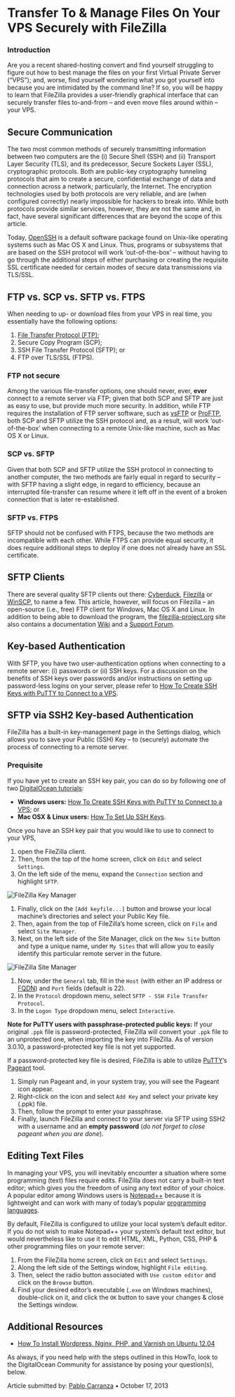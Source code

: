 Transfer To & Manage Files On Your VPS Securely with FileZilla
==============================================================

### Introduction

Are you a recent shared-hosting convert and find yourself struggling to figure out how to best manage the files on your first Virtual Private Server (“VPS”); and, worse, find yourself wondering what you got yourself into because you are intimidated by the command line? If so, you will be happy to learn that FileZilla provides a user-friendly graphical interface that can securely transfer files to-and-from – and even move files around within – your VPS.

Secure Communication
--------------------

The two most common methods of securely transmitting information between two computers are the (i) Secure Shell (SSH) and (ii) Transport Layer Security (TLS), and its predecessor, Secure Sockets Layer (SSL), cryptographic protocols. Both are public-key cryptography tunneling protocols that aim to create a secure, confidential exchange of data and connection across a network; particularly, the Internet. The encryption technologies used by both protocols are very reliable, and are (when configured correctly) nearly impossible for hackers to break into. While both protocols provide similar services, however, they are not the same and, in fact, have several significant differences that are beyond the scope of this article.

Today, [OpenSSH](http://www.openssh.org/) is a default software package found on Unix-like operating systems such as Mac OS X and Linux. Thus, programs or subsystems that are based on the SSH protocol will work ‘out-of-the-box’ – without having to go through the additional steps of either purchasing or creating the requisite SSL certificate needed for certain modes of secure data transmissions via TLS/SSL.

FTP vs. SCP vs. SFTP vs. FTPS
-----------------------------

When needing to up- or download files from your VPS in real time, you essentially have the following options:

1.  [File Transfer Protocol (FTP)](https://www.digitalocean.com/community/articles/what-is-ftp-and-how-is-it-used);
2.  Secure Copy Program (SCP);
3.  SSH File Transfer Protocol (SFTP); or
4.  FTP over TLS/SSL (FTPS).

### FTP not secure

Among the various file-transfer options, one should never, ever, **ever** connect to a remote server via FTP; given that both SCP and SFTP are just as easy to use, but provide much more security. In addition, while FTP requires the installation of FTP server software, such as [vsFTP](https://www.digitalocean.com/community/articles/how-to-set-up-vsftpd-on-ubuntu-12-04) or [ProFTP](https://www.digitalocean.com/community/articles/how-to-set-up-proftpd-on-ubuntu-12-04), both SCP and SFTP utilize the SSH protocol and, as a result, will work ‘out-of-the-box’ when connecting to a remote Unix-like machine, such as Mac OS X or Linux.

### SCP vs. SFTP

Given that both SCP and SFTP utilize the SSH protocol in connecting to another computer, the two methods are fairly equal in regard to security – with SFTP having a slight edge, in regard to efficiency, because an interrupted file-transfer can resume where it left off in the event of a broken connection that is later re-established.

### SFTP vs. FTPS

SFTP should not be confused with FTPS, because the two methods are incompatible with each other. While FTPS can provide equal security, it does require additional steps to deploy if one does not already have an SSL certificate.

SFTP Clients
------------

There are several quality SFTP clients out there: [Cyberduck](http://en.wikipedia.org/wiki/Cyberduck), [Filezilla](http://en.wikipedia.org/wiki/Filezilla) or [WinSCP](http://winscp.net/), to name a few. This article, however, will focus on Filezilla – an open-source (i.e., free) FTP client for Windows, Mac OS X and Linux. In addition to being able to download the program, the [filezilla-project.org](https://filezilla-project.org/) site also contains a documentation [Wiki](https://wiki.filezilla-project.org/Main_Page) and a [Support Forum](https://forum.filezilla-project.org/).

Key-based Authentication
------------------------

With SFTP, you have two user-authentication options when connecting to a remote server: (i) passwords or (ii) SSH keys. For a discussion on the benefits of SSH keys over passwords and/or instructions on setting up password-less logins on your server, please refer to [How To Create SSH Keys with PuTTY to Connect to a VPS](https://www.digitalocean.com/community/articles/how-to-create-ssh-keys-with-putty-to-connect-to-a-vps).

SFTP via SSH2 Key-based Authentication
--------------------------------------

FileZilla has a built-in key-management page in the Settings dialog, which allows you to save your Public (SSH) Key – to (securely) automate the process of connecting to a remote server.

### Prequisite

If you have yet to create an SSH key pair, you can do so by following one of two [DigitalOcean tutorials](https://www.digitalocean.com/community/articles):

-   **Windows users:** [How To Create SSH Keys with PuTTY to Connect to a VPS](https://www.digitalocean.com/community/articles/how-to-create-ssh-keys-with-putty-to-connect-to-a-vps); or
-   **Mac OSX & Linux users:** [How To Set Up SSH Keys](https://www.digitalocean.com/community/articles/how-to-set-up-ssh-keys--2).

Once you have an SSH key pair that you would like to use to connect to your VPS,

1.  open the FileZilla client.
2.  Then, from the top of the home screen, click on `Edit` and select `Settings`.
3.  On the left side of the menu, expand the `Connection` section and highlight `SFTP`.

![FileZilla Key Manager](./images/fz_key_mngr.png)

1.  Finally, click on the `[Add keyfile...]` button and browse your local machine’s directories and select your Public Key file.
2.  Then, again from the top of FileZilla’s home screen, click on `File` and select `Site Manager`.
3.  Next, on the left side of the Site Manager, click on the `New Site` button and type a unique name, under `My Sites` that will allow you to easily identify this particular remote server in the future.

![FileZilla Site Manager](./images/fz_site_mngr.png)

1.  Now, under the `General` tab, fill in the `Host` (with either an IP address or [FQDN](https://www.digitalocean.com/community/articles/how-to-set-up-a-host-name-with-digitalocean)) and `Port` fields (default is 22).
2.  In the `Protocol` dropdown menu, select `SFTP - SSH File Transfer Protocol`.
3.  In the `Logon Type` dropdown menu, select `Interactive`.

**Note for PuTTY users with passphrase-protected public keys:** If your original `.ppk` file is password-protected, FileZilla will convert your `.ppk` file to an unprotected one, when importing the key into FileZilla. As of version 3.0.10, a password-protected key file is not yet supported.

If a password-protected key file is desired, FileZilla is able to utilize [PuTTY](http://www.chiark.greenend.org.uk/~sgtatham/putty/)’s [Pageant](http://the.earth.li/~sgtatham/putty/0.63/htmldoc/Chapter9.html#pageant) tool.

1.  Simply run Pageant and, in your system tray, you will see the Pageant icon appear.
2.  Right-click on the icon and select `Add Key` and select your private key (.ppk) file.
3.  Then, follow the prompt to enter your passphrase.
4.  Finally, launch FileZilla and connect to your server via SFTP using SSH2 with a username and an **empty password** (*do not forget to close pageant when you are done*).

Editing Text Files
------------------

In managing your VPS, you will inevitably encounter a situation where some programming (text) files require edits. FileZilla does not carry a built-in text editor; which gives you the freedom of using any text editor of your choice. A popular editor among Windows users is [Notepad++](http://notepad-plus-plus.org/) because it is lightweight and can work with many of today’s popular [programming languages](http://en.wikipedia.org/wiki/Notepad%2B%2B#Programming_languages).

By default, FileZilla is configured to utilize your local system’s default editor. If you do not wish to make Notepad++ your system’s default text editor, but would nevertheless like to use it to edit HTML, XML, Python, CSS, PHP & other programming files on your remote server:

1.  From the FileZilla home screen, click on `Edit` and select `Settings`.
2.  Along the left side of the Settings window, highlight `File editing`.
3.  Then, select the radio button associated with `Use custom editor` and click on the `Browse` button.
4.  Find your desired editor’s executable (`.exe` on Windows machines), double-click on it, and click the `OK` button to save your changes & close the Settings window.

Additional Resources
--------------------

-   [How To Install Wordpress, Nginx, PHP, and Varnish on Ubuntu 12.04](https://www.digitalocean.com/community/articles/how-to-install-wordpress-nginx-php-and-varnish-on-ubuntu-12-04)

As always, if you need help with the steps outlined in this HowTo, look to the DigitalOcean Community for assistance by posing your question(s), below.

Article submitted by: [Pablo Carranza](https://plus.google.com/107285164064863645881?rel=author) • October 17, 2013
